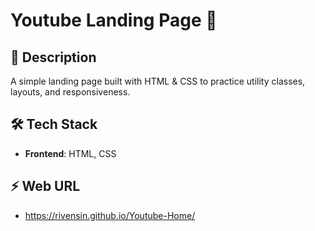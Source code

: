 # Youtube Landing Page 🌟

## 📝 Description
A simple landing page built with HTML & CSS to practice utility classes, layouts, and responsiveness.

## 🛠️ Tech Stack
- **Frontend**: HTML, CSS  

## ⚡ Web URL
- https://rivensin.github.io/Youtube-Home/

